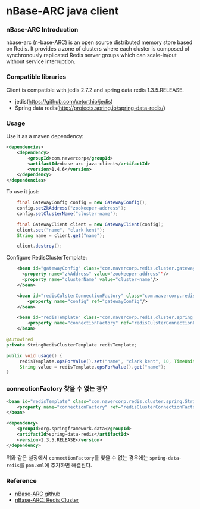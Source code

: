 # nBase-ARC java client

### nBase-ARC Introduction

nbase-arc (n-base-ARC) is an open source distributed memory store based on Redis. It provides a zone of clusters where each cluster is composed of synchronously replicated Redis server groups which can scale-in/out without service interruption.

### Compatible libraries
Client is compatible with jedis 2.7.2 and spring data redis 1.3.5.RELEASE.
* jedis(https://github.com/xetorthio/jedis)
* Spring data redis(http://projects.spring.io/spring-data-redis/)

### Usage
Use it as a maven dependency:
```xml
<dependencies>
    <dependency>
        <groupId>com.navercorp</groupId>
        <artifactId>nbase-arc-java-client</artifactId>
        <version>1.4.6</version>
    </dependency>
</dependencies>
```

To use it just:
```java
    final GatewayConfig config = new GatewayConfig();
    config.setZkAddress("zookeeper-address");
    config.setClusterName("cluster-name");

    final GatewayClient client = new GatewayClient(config);
    client.set("name", "clark kent");
    String name = client.get("name");

    client.destroy();
```

Configure RedisClusterTemplate:
```xml
    <bean id="gatewayConfig" class="com.navercorp.redis.cluster.gateway.GatewayConfig">
      <property name="zkAddress" value="zookeeper-address""/>
      <property name="clusterName" value="cluster-name"/>
    </bean>

    <bean id="redisCulsterConnectionFactory" class="com.navercorp.redis.cluster.spring.RedisClusterConnectionFactory" destroy-method="destroy">
        <property name="config" ref="gatewayConfig"/>
    </bean>

    <bean id="redisTemplate" class="com.navercorp.redis.cluster.spring.StringRedisClusterTemplate">
        <property name="connectionFactory" ref="redisCulsterConnectionFactory"/>
    </bean>
```


```java
@Autowired
private StringRedisClusterTemplate redisTemplate;

public void usage() {
     redisTemplate.opsForValue().set("name", "clark kent", 10, TimeUnit.SECONDS);
     String value = redisTemplate.opsForValue().get("name");
}
```

### connectionFactory 찾을 수 없는 경우

```xml
<bean id="redisTemplate" class="com.navercorp.redis.cluster.spring.StringRedisClusterTemplate">
    <property name="connectionFactory" ref="redisClusterConnectionFactory"/>
</bean>
```

```xml
<dependency>
    <groupId>org.springframework.data</groupId>
    <artifactId>spring-data-redis</artifactId>
    <version>1.3.5.RELEASE</version>
</dependency>
```

위와 같은 설정에서 ``connectionFactory``를 찾을 수 없는 경우에는 ``spring-data-redis``를 ``pom.xml``에 추가하면 해결된다.

### Reference

* [nBase-ARC github](https://github.com/naver/nbase-arc)
* [nBase-ARC: Redis Cluster](http://d2.naver.com/helloworld/614607)